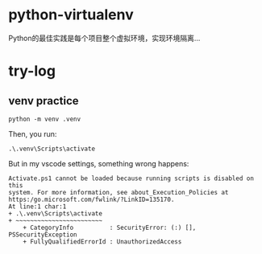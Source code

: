 # python-virtualenv
Python的最佳实践是每个项目整个虚拟环境，实现环境隔离...
# try-log
## venv practice
```
python -m venv .venv
```
Then, you run:
```
.\.venv\Scripts\activate
```
But in my vscode settings, something wrong happens:
```
Activate.ps1 cannot be loaded because running scripts is disabled on this
system. For more information, see about_Execution_Policies at https:/go.microsoft.com/fwlink/?LinkID=135170.
At line:1 char:1
+ .\.venv\Scripts\activate
+ ~~~~~~~~~~~~~~~~~~~~~~~~
    + CategoryInfo          : SecurityError: (:) [], PSSecurityException
    + FullyQualifiedErrorId : UnauthorizedAccess
```

